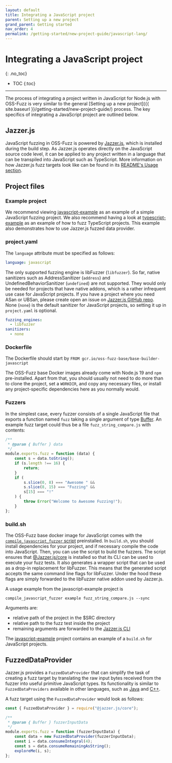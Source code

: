```yaml
---
layout: default
title: Integrating a JavaScript project
parent: Setting up a new project
grand_parent: Getting started
nav_order: 4
permalink: /getting-started/new-project-guide/javascript-lang/
---
```


# Integrating a JavaScript project
{: .no_toc}

- TOC
{:toc}
---

The process of integrating a project written in JavaScript for Node.js 
with OSS-Fuzz is very similar to the general
[Setting up a new project]({{ site.baseurl }}/getting-started/new-project-guide/)
process. The key specifics of integrating a JavaScript project are outlined below.

## Jazzer.js

JavaScript fuzzing in OSS-Fuzz is powered by
[Jazzer.js](https://github.com/CodeIntelligenceTesting/jazzer.js), which is
installed during the build step. As Jazzer.js operates directly on the JavaScript
source code level, it can be applied to any project written in a language that 
can be transpiled into JavaScript such as TypeScript. More information on how Jazzer.js
fuzz targets look like can be found in its
[README's Usage section](https://github.com/CodeIntelligenceTesting/jazzer.js#usage).

## Project files

### Example project

We recommend viewing
[javascript-example](https://github.com/google/oss-fuzz/tree/master/projects/javascript-example)
as an example of a simple JavaScript fuzzing project. We also recommend having a look at
[typescript-example](https://github.com/google/oss-fuzz/tree/master/projects/typescript-example)
as an example of how to fuzz TypeScript projects. This example also demonstrates how to use 
Jazzer.js fuzzed data provider.

### project.yaml

The `language` attribute must be specified as follows:

```yaml
language: javascript
```

The only supported fuzzing engine is libFuzzer (`libfuzzer`). So far, native sanitizers such as 
AddressSanitizer (`address`) and UndefinedBehaviorSanitizer (`undefined`) are not supported. 
They would only be needed for projects that have native addons, which is a rather infrequent
use case for JavaScript projects. If you have a project where you need ASan or UBSan, please 
create open an issue on [Jazzer.js GitHub repo](https://github.com/CodeIntelligenceTesting/jazzer.js). None (`none`) is the default sanitizer for 
JavaScript projects, so setting it up in `project.yaml` is optional.

```yaml
fuzzing_engines:
  - libfuzzer
sanitizers:
  - none
```

### Dockerfile

The Dockerfile should start by `FROM gcr.io/oss-fuzz-base/base-builder-javascript`

The OSS-Fuzz base Docker images already come with Node.js 19 and `npm` pre-installed.
Apart from that, you should usually not need to do more than to clone the
project, set a `WORKDIR`, and copy any necessary files, or install any
project-specific dependencies here as you normally would.

### Fuzzers

In the simplest case, every fuzzer consists of a single JavaScript file that exports
a function named `fuzz` taking a single argument of type [Buffer](https://nodejs.org/api/buffer.html). 
An example fuzz target could thus be a file `fuzz_string_compare.js` with contents:

```javascript
/**
 * @param { Buffer } data
 */
module.exports.fuzz = function (data) {
    const s = data.toString();
    if (s.length !== 16) {
        return;
    }
    if (
        s.slice(0, 8) === "Awesome " &&
        s.slice(8, 15) === "Fuzzing" &&
        s[15] === "!"
    ) {
        throw Error("Welcome to Awesome Fuzzing!");
    }
};
```

### build.sh

The OSS-Fuzz base docker image for JavaScript comes with the [`compile_javascript_fuzzer` script](https://github.com/google/oss-fuzz/blob/master/infra/base-images/base-builder/compile_javascript_fuzzer) preinstalled. In `build.sh`, you should install dependencies for your project, and if necessary compile the code into JavaScript. Then, you can use the script to build the fuzzers. The script ensures that [@Jazzer.js/core](https://www.npmjs.com/package/@jazzer.js/core) is installed so that its CLI can be used to execute your fuzz tests. It also generates a wrapper script that can be used as a drop-in replacement for libFuzzer. This means that the generated script accepts the same command line flags for libFuzzer. Under the hood these flags are simply forwarded to the libFuzzer native addon used by Jazzer.js.

A usage example from the javascript-example project is

```shell
compile_javascript_fuzzer example fuzz_string_compare.js --sync
```

Arguments are:
* relative path of the project in the $SRC directory
* relative path to the fuzz test inside the project
* remaining arguments are forwarded to the [Jazzer.js CLI](https://github.com/CodeIntelligenceTesting/jazzer.js/blob/main/docs/fuzz-targets.md#running-the-fuzz-target)

The [javascript-example](https://github.com/google/oss-fuzz/blob/master/projects/javascript-example/build.sh)
project contains an example of a `build.sh` for JavaScript projects.

## FuzzedDataProvider

Jazzer.js provides a `FuzzedDataProvider` that can simplify the task of creating a
fuzz target by translating the raw input bytes received from the fuzzer into
useful primitive JavaScript types. Its functionality is similar to
`FuzzedDataProviders` available in other languages, such as
[Java](https://codeintelligencetesting.github.io/jazzer-docs/jazzer-api/com/code_intelligence/jazzer/api/FuzzedDataProvider.html) and
[C++](https://github.com/google/fuzzing/blob/master/docs/split-inputs.md).

A fuzz target using the `FuzzedDataProvider` would look as follows:

```javascript
const { FuzzedDataProvider } = require("@jazzer.js/core");

/**
 * @param { Buffer } fuzzerInputData
 */
module.exports.fuzz = function (fuzzerInputData) {
    const data = new FuzzedDataProvider(fuzzerInputData);
    const i = data.consumeIntegral(4);
    const s = data.consumeRemainingAsString();
    exploreMe(i, s);
};
```
